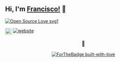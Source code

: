 ## Hi, I'm [Francisco!](https://fpalcios.com.ar) 👋

  [![Open Source Love svg1](https://badges.frapsoft.com/os/v1/open-source.svg?v=103)](https://github.com/ellerbrock/open-source-badges/)

  <!--p > <img src="https://komarev.com/ghpvc/?username=Franzcod&label=Views&color=blue&style=plastic" alt="Franzcod" /> </p-->


  <a href="www.linkedin.com/in/francisco-palacios1989">
    <img align="left" alt="" width="22px" src="https://cdn.jsdelivr.net/npm/simple-icons@v3/icons/linkedin.svg" />
  </a>
  
  [![website](https://img.shields.io/badge/Website-2648ff?style=flat-square&logo=google-chrome)](https://fpalacios.com.ar/)
  




<div align="center">

### 🐺
[![ForTheBadge built-with-love](http://ForTheBadge.com/images/badges/built-with-love.svg)](https://GitHub.com/Naereen/)

</div>
